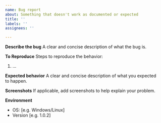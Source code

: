 ```yaml
---
name: Bug report
about: Something that doesn't work as documented or expected
title: ''
labels: ''
assignees: ''

---
```


**Describe the bug**
A clear and concise description of what the bug is.

**To Reproduce**
Steps to reproduce the behavior:
1. ...

**Expected behavior**
A clear and concise description of what you expected to happen.

**Screenshots**
If applicable, add screenshots to help explain your problem.

**Environment**
 - OS: [e.g. Windows/Linux]
 - Version [e.g. 1.0.2]
